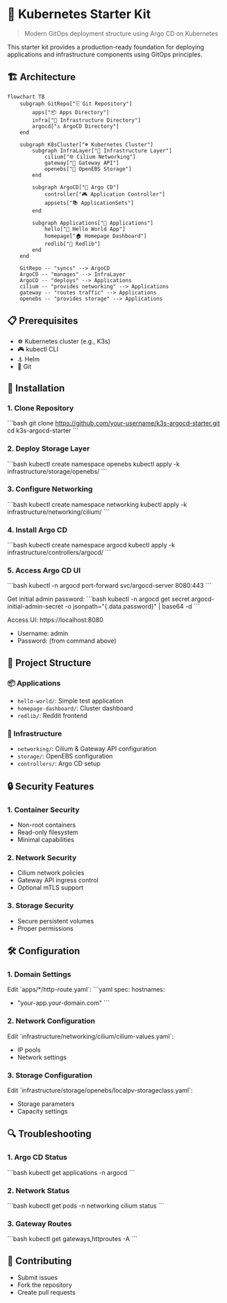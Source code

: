 # 🚀 Kubernetes Starter Kit

> Modern GitOps deployment structure using Argo CD on Kubernetes

This starter kit provides a production-ready foundation for deploying applications and infrastructure components using GitOps principles.

## 🏗️ Architecture

```mermaid
flowchart TB
    subgraph GitRepo["🗄️ Git Repository"]
        apps["📦 Apps Directory"]
        infra["🔧 Infrastructure Directory"]
        argocd["⚓ ArgoCD Directory"]
    end

    subgraph K8sCluster["☸️ Kubernetes Cluster"]
        subgraph InfraLayer["🔋 Infrastructure Layer"]
            cilium["🌐 Cilium Networking"]
            gateway["🚪 Gateway API"]
            openebs["💾 OpenEBS Storage"]
        end
        
        subgraph ArgoCD["🎯 Argo CD"]
            controller["🎮 Application Controller"]
            appsets["📚 ApplicationSets"]
        end

        subgraph Applications["🎁 Applications"]
            hello["👋 Hello World App"]
            homepage["🏠 Homepage Dashboard"]
            redlib["📱 Redlib"]
        end
    end

    GitRepo -- "syncs" --> ArgoCD
    ArgoCD -- "manages" --> InfraLayer
    ArgoCD -- "deploys" --> Applications
    cilium -- "provides networking" --> Applications
    gateway -- "routes traffic" --> Applications
    openebs -- "provides storage" --> Applications
```

## 📋 Prerequisites

- ☸️ Kubernetes cluster (e.g., K3s)
- 🎮 kubectl CLI
- ⚓ Helm
- 🔄 Git

## 🚀 Installation

### 1. Clone Repository 
\`\`\`bash
git clone https://github.com/your-username/k3s-argocd-starter.git
cd k3s-argocd-starter
\`\`\`

### 2. Deploy Storage Layer
\`\`\`bash
kubectl create namespace openebs
kubectl apply -k infrastructure/storage/openebs/
\`\`\`

### 3. Configure Networking
\`\`\`bash
kubectl create namespace networking
kubectl apply -k infrastructure/networking/cilium/
\`\`\`

### 4. Install Argo CD
\`\`\`bash
kubectl create namespace argocd
kubectl apply -k infrastructure/controllers/argocd/
\`\`\`

### 5. Access Argo CD UI
\`\`\`bash
kubectl -n argocd port-forward svc/argocd-server 8080:443
\`\`\`

Get initial admin password:
\`\`\`bash
kubectl -n argocd get secret argocd-initial-admin-secret -o jsonpath="{.data.password}" | base64 -d
\`\`\`

Access UI: https://localhost:8080
- Username: admin
- Password: (from command above)

## 📁 Project Structure

### 📦 Applications
- `hello-world/`: Simple test application
- `homepage-dashboard/`: Cluster dashboard
- `redlib/`: Reddit frontend

### 🔧 Infrastructure
- `networking/`: Cilium & Gateway API configuration
- `storage/`: OpenEBS configuration
- `controllers/`: Argo CD setup

## 🔒 Security Features

### 1. Container Security
- Non-root containers
- Read-only filesystem
- Minimal capabilities

### 2. Network Security
- Cilium network policies
- Gateway API ingress control
- Optional mTLS support

### 3. Storage Security
- Secure persistent volumes
- Proper permissions

## 🛠️ Configuration

### 1. Domain Settings
Edit \`apps/*/http-route.yaml\`:
\`\`\`yaml
spec:
  hostnames:
  - "your-app.your-domain.com"
\`\`\`

### 2. Network Configuration
Edit \`infrastructure/networking/cilium/cilium-values.yaml\`:
- IP pools
- Network settings

### 3. Storage Configuration
Edit \`infrastructure/storage/openebs/localpv-storageclass.yaml\`:
- Storage parameters
- Capacity settings

## 🔍 Troubleshooting

### 1. Argo CD Status
\`\`\`bash
kubectl get applications -n argocd
\`\`\`

### 2. Network Status
\`\`\`bash
kubectl get pods -n networking
cilium status
\`\`\`

### 3. Gateway Routes
\`\`\`bash
kubectl get gateways,httproutes -A
\`\`\`

## 🤝 Contributing

- Submit issues
- Fork the repository
- Create pull requests


